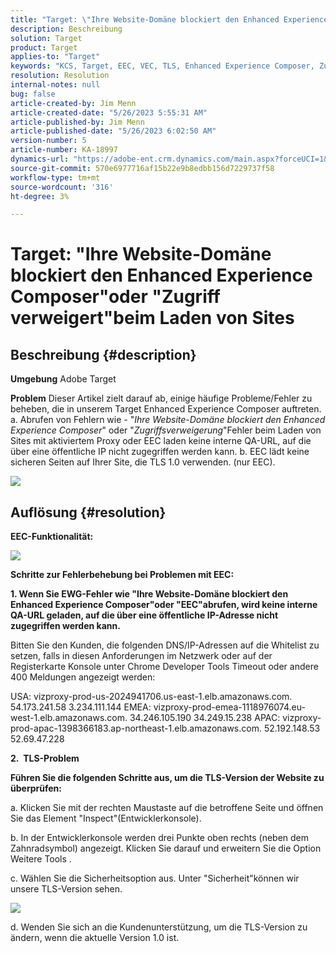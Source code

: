 ```yaml
---
title: "Target: \"Ihre Website-Domäne blockiert den Enhanced Experience Composer\" oder \"Zugriff verweigert\" beim Laden von Websites"
description: Beschreibung
solution: Target
product: Target
applies-to: "Target"
keywords: "KCS, Target, EEC, VEC, TLS, Enhanced Experience Composer, Zugriffsverweigerung, Website-Domäne, Blockierung, Fehlerbehebung"
resolution: Resolution
internal-notes: null
bug: false
article-created-by: Jim Menn
article-created-date: "5/26/2023 5:55:31 AM"
article-published-by: Jim Menn
article-published-date: "5/26/2023 6:02:50 AM"
version-number: 5
article-number: KA-18997
dynamics-url: "https://adobe-ent.crm.dynamics.com/main.aspx?forceUCI=1&pagetype=entityrecord&etn=knowledgearticle&id=937954eb-89fb-ed11-8849-6045bd006295"
source-git-commit: 570e6977716af15b22e9b8edbb156d7229737f58
workflow-type: tm+mt
source-wordcount: '316'
ht-degree: 3%

---
```


# Target: &quot;Ihre Website-Domäne blockiert den Enhanced Experience Composer&quot;oder &quot;Zugriff verweigert&quot;beim Laden von Sites

## Beschreibung {#description}


<b>Umgebung</b>
Adobe Target

<b>Problem</b>
Dieser Artikel zielt darauf ab, einige häufige Probleme/Fehler zu beheben, die in unserem Target Enhanced Experience Composer auftreten.
a. Abrufen von Fehlern wie - &quot;*Ihre Website-Domäne blockiert den Enhanced Experience Composer*&quot; oder &quot;*Zugriffsverweigerung*&quot;Fehler beim Laden von Sites mit aktiviertem Proxy oder EEC laden keine interne QA-URL, auf die über eine öffentliche IP nicht zugegriffen werden kann.
b. EEC lädt keine sicheren Seiten auf Ihrer Site, die TLS 1.0 verwenden. (nur EEC).

![](https://adobe-ent.crm.dynamics.com/api/data/v9.0/msdyn_knowledgearticleimages%289163ac73-37ab-ec11-983f-000d3a349523%29/msdyn_blobfile/$value)


## Auflösung {#resolution}


<b>EEC-Funktionalität:</b>

![](assets/6ea1c39f-52ab-ec11-983f-000d3a3496ef.png)



<b>Schritte zur Fehlerbehebung bei Problemen mit EEC:</b>

<b>1. Wenn Sie EWG-Fehler wie &quot;Ihre Website-Domäne blockiert den Enhanced Experience Composer&quot;oder &quot;EEC&quot;abrufen, wird keine interne QA-URL geladen, auf die über eine öffentliche IP-Adresse nicht zugegriffen werden kann.</b>

Bitten Sie den Kunden, die folgenden DNS/IP-Adressen auf die Whitelist zu setzen, falls in diesen Anforderungen im Netzwerk oder auf der Registerkarte Konsole unter Chrome Developer Tools Timeout oder andere 400 Meldungen angezeigt werden:

USA: vizproxy-prod-us-2024941706.us-east-1.elb.amazonaws.com.
54.173.241.58 3.234.111.144 EMEA: vizproxy-prod-emea-1118976074.eu-west-1.elb.amazonaws.com.
34.246.105.190 34.249.15.238 APAC: vizproxy-prod-apac-1398366183.ap-northeast-1.elb.amazonaws.com.
52.192.148.53
52.69.47.228



<b>2.  TLS-Problem</b>

<b>Führen Sie die folgenden Schritte aus, um die TLS-Version der Website zu überprüfen:</b>

a. Klicken Sie mit der rechten Maustaste auf die betroffene Seite und öffnen Sie das Element &quot;Inspect&quot;(Entwicklerkonsole).

b. In der Entwicklerkonsole werden drei Punkte oben rechts (neben dem Zahnradsymbol) angezeigt. Klicken Sie darauf und erweitern Sie die Option Weitere Tools .

c. Wählen Sie die Sicherheitsoption aus. Unter &quot;Sicherheit&quot;können wir unsere TLS-Version sehen.

![](https://experienceleague.adobe.com/docs/target/assets/firefox_more_info_3.png?lang=en)

d. Wenden Sie sich an die Kundenunterstützung, um die TLS-Version zu ändern, wenn die aktuelle Version 1.0 ist.


